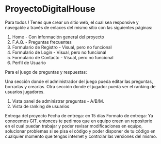 # ProyectoDigitalHouse

Para todos ! Tenés que crear un sitio web, el cual sea responsive y navegable a través de enlaces del mismo sitio con las siguientes páginas:

1. Home - Con información general del proyecto
2. F.A.Q. - Preguntas frecuentes
3. Formulario de Registro - Visual, pero no funcional
4. Formulario de Login - Visual, pero no funcional
5. Formulario de Contacto - Visual, pero no funcional
6. Perfil de Usuario

Para el juego de preguntas y respuestas:

Una sección donde el administrador del juego pueda editar las preguntas, borrarlas y crearlas. Otra sección donde el jugador pueda ver el ranking de usuarios jugadores.

1. Vista panel de administrar preguntas - A/B/M.
2. Vista de ranking de usuarios

Entrega del proyecto Fecha de entrega: en 15 días Formato de entrega: Ya conocemos GIT, entonces te pedimos que en equipo creen un repositorio en el cual puedan trabajar y poder revisar modificaciones en equipo, solucionar problemas si se pisa el código y poder disponer de tu código en cualquier momento que tengas internet y controlar las versiones del mismo.
